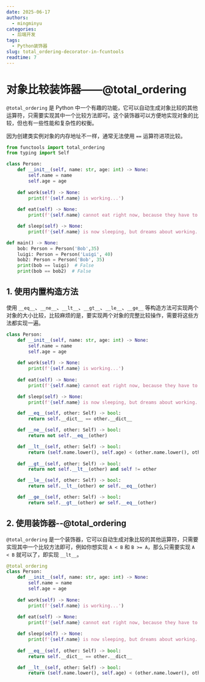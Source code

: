 ```yaml
---
date: 2025-06-17
authors:
  - mingminyu
categories:
  - 后端开发
tags:
  - Python装饰器
slug: total_ordering-decorator-in-fcuntools
readtime: 7
---
```


# 对象比较装饰器——@total_ordering

`@total_ordering` 是 Python 中一个有趣的功能，它可以自动生成对象比较的其他运算符，只需要实现其中一个比较方法即可。这个装饰器可以方便地实现对象的比较，但也有一些性能和复杂性的权衡。

<!-- more -->

因为创建类实例对象的内存地址不一样，通常无法使用 `==` 运算符进项比较。

```python linenums="1" title="示例代码"
from functools import total_ordering
from typing import Self

class Person:
    def __init__(self, name: str, age: int) -> None:
        self.name = name
        self.age = age
    
    def work(self) -> None:
        print(f'{self.name} is working...')
    
    def eat(self) -> None:
        print(f'{self.name} cannot eat right now, because they have to work...')

    def sleep(self) -> None:
        print(f'{self.name} is now sleeping, but dreams about working...')

def main() -> None:
    bob: Person = Person('Bob',35)
    luigi: Person = Person('Luigi', 40)
    bob2: Person = Person('Bob', 35)
    print(bob == luigi)  # False
    print(bob == bob2)  # False
```

## 1. 使用内置构造方法

使用 `__eq__`、`__ne__`、`__lt__`、`__gt__`、`__le__`、`__ge__` 等构造方法可实现两个对象的大小比较，比较麻烦的是，要实现两个对象的完整比较操作，需要将这些方法都实现一遍。

```python linenums="1" hl_lines="15-16" title="使用内置构造方法"
class Person:
    def __init__(self, name: str, age: int) -> None:
        self.name = name
        self.age = age
    
    def work(self) -> None:
        print(f'{self.name} is working...')
    
    def eat(self) -> None:
        print(f'{self.name} cannot eat right now, because they have to work...')

    def sleep(self) -> None:
        print(f'{self.name} is now sleeping, but dreams about working...')

    def __eq__(self, other: Self) -> bool:
        return self.__dict__ == other.__dict__

    def __ne__(self, other: Self) -> bool:
        return not self.__eq__(other)

    def __lt__(self, other: Self) -> bool:
        return (self.name.lower(), self.age) < (other.name.lower(), other.age)
    
    def __gt__(self, other: Self) -> bool:
        return not self.__lt__(other) and self != other

    def __le__(self, other: Self) -> bool:
        return self.__lt__(other) or self.__eq__(other)

    def __ge__(self, other: Self) -> bool:
        return self.__gt__(other) or self.__eq__(other)
```

## 2. 使用装饰器--@total_ordering

`@total_ordering` 是一个装饰器，它可以自动生成对象比较的其他运算符，只需要实现其中一个比较方法即可，例如你想实现  `A < B` 和 `B >= A`，那么只需要实现 `A < B` 就可以了，即实现 `__lt__`。

```python linenums="1" hl_lines="2" title="@total_ordering"
@total_ordering
class Person:
    def __init__(self, name: str, age: int) -> None:
        self.name = name
        self.age = age
    
    def work(self) -> None:
        print(f'{self.name} is working...')
    
    def eat(self) -> None:
        print(f'{self.name} cannot eat right now, because they have to work...')

    def sleep(self) -> None:
        print(f'{self.name} is now sleeping, but dreams about working...')
    
    def __eq__(self, other: Self) -> bool:
        return self.__dict__ == other.__dict__

    def __lt__(self, other: Self) -> bool:
        return (self.name.lower(), self.age) < (other.name.lower(), other.age)
```

